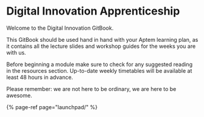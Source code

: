# Digital Innovation Apprenticeship

Welcome to the Digital Innovation GitBook. 

This GitBook should be used hand in hand with your Aptem learning plan, as it contains all the lecture slides and workshop guides for the weeks you are with us. 

Before beginning a module make sure to check for any suggested reading in the resources section. 
Up-to-date weekly timetables will be available at least 48 hours in advance. 

Please remember: we are not here to be ordinary, we are here to be awesome.

{% page-ref page="launchpad/" %}


